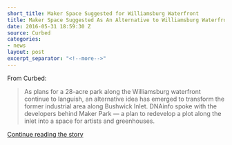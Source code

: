 ```yaml
---
short_title: Maker Space Suggested for Williamsburg Waterfront
title: Maker Space Suggested As An Alternative to Williamsburg Waterfront Park
date: 2016-05-31 18:59:30 Z
source: Curbed
categories:
- news
layout: post
excerpt_separator: "<!--more-->"
---
```


From Curbed:

>As plans for a 28-acre park along the Williamsburg waterfront continue to languish, an alternative idea has emerged to transform the former industrial area along Bushwick Inlet. DNAinfo spoke with the developers behind Maker Park — a plan to redevelop a plot along the inlet into a space for artists and greenhouses.

<a href="http://ny.curbed.com/2016/5/31/11818738/williamsburg-bushwick-inlet-park-maker-park" target="blank">Continue reading the story</a>
